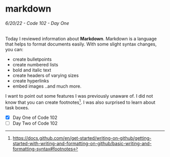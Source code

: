 
# markdown

###### 6/20/22 - Code 102 - Day One

Today I reviewed information about **Markdown**. Markdown is a language that helps to format documents easily. With some slight syntax changes, you can:

* create bulletpoints
* create numbered lists
* bold and italic text
* create headers of varying sizes
* create hyperlinks
* embed images
..and much more.

I want to point out some features I was previously unaware of. I did not know that you can create footnotes[^1]. I was also surprised to learn about task boxes.

- [x] Day One of Code 102
- [ ] Day Two of Code 102

[^1]: https://docs.github.com/en/get-started/writing-on-github/getting-started-with-writing-and-formatting-on-github/basic-writing-and-formatting-syntax#footnotes
